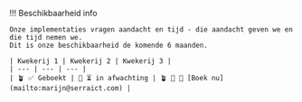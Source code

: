 !!! Beschikbaarheid info

    Onze implementaties vragen aandacht en tijd - die aandacht geven we en die tijd nemen we.
    Dit is onze beschikbaarheid de komende 6 maanden.

    | Kwekerij 1 | Kwekerij 2 | Kwekerij 3 |
    | --- | --- | --- |
    | 🪴 ✅ Geboekt | 🍅 ⏳ in afwachting | 🪴 🌸 🍅 [Boek nu](mailto:marijn@serraict.com) |

